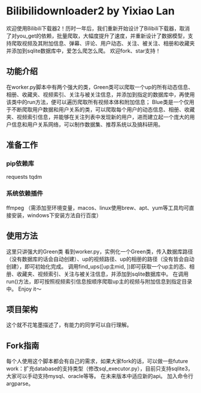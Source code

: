 # Bilibilidownloader2 by Yixiao Lan
欢迎使用Bilibili下载器2！历时一年后，我们重新开始设计了Bilibili下载器，取消了对you_get的依赖，批量爬取，大幅度提升了速度，并重新设计了数据模型，支持爬取视频及其附加信息、弹幕、评论、用户动态、关注、被关注、相册和收藏夹并添加到sqlite数据库中，爱怎么爬怎么爬。
欢迎fork、star支持！
## 功能介绍
在worker.py脚本中有两个强大的类，Green类可以爬取一个up的所有动态信息、相册、收藏夹、视频索引、关注与被关注信息，并添加到指定的数据库中，再使用该类中的run方法，便可以遍历爬取所有视频本体和附加信息；
Blue类是一个仅用于不断爬取用户数据和用户关系的类，可以爬取每个用户的动态信息、相册、收藏夹、视频索引信息，并能够在关注列表中发现新的用户，进而建立起一个庞大的用户信息和用户关系网络，可以制作数据集、推荐系统以及搞科研用。


## 准备工作
### pip依赖库
requests
tqdm
### 系统依赖插件
ffmpeg （需添加至环境变量，macos、linux使用brew、apt、yum等工具均可直接安装，windows下安装方法自行百度）


## 使用方法
这里只讲强大的Green类
看到worker.py，实例化一个Green类，传入数据库路径（没有数据库的话会自动创建）、up的视频路径、up的相册的路径（没有皆会自动创建），即可初始化完成。
调用find_ups([up主mid, ])即可获取一个up主的态、相册、收藏夹、视频索引、关注与被关注信息，并添加到sqlite数据库中。
在调用run()方法，即可按照视频索引信息按顺序爬取up主的视频与附加信息到指定目录中。
Enjoy it～


## 项目架构
这个就不花笔墨描述了，有能力的同学可以自行理解。


## Fork指南
每个人使用这个脚本都会有自己的需求，如果大家fork的话，可以做一些future work：扩充database的支持类型（修改sql_executor.py），目前只支持sqlite3，大家可以手动支持mysql、oracle等等。
在未来版本中适应新的api。
加入命令行argparse。